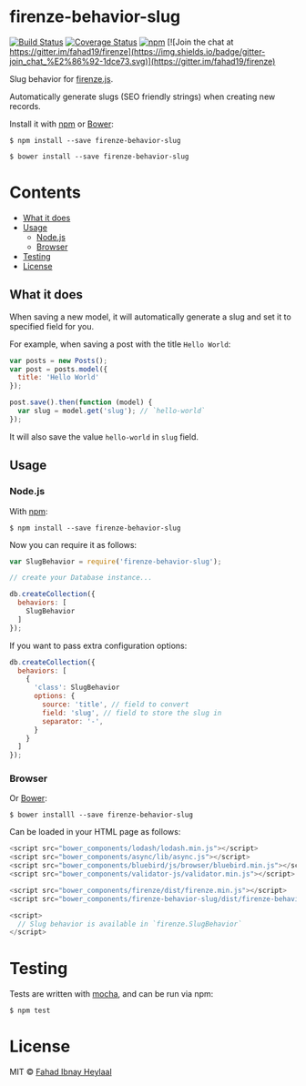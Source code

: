 # firenze-behavior-slug

[![Build Status](https://secure.travis-ci.org/fahad19/firenze-behavior-slug.png?branch=master)](http://travis-ci.org/fahad19/firenze-behavior-slug) [![Coverage Status](https://coveralls.io/repos/fahad19/firenze-behavior-slug/badge.svg?branch=master)](https://coveralls.io/r/fahad19/firenze-behavior-slug?branch=master) [![npm](https://img.shields.io/npm/v/firenze-behavior-slug.svg)](https://www.npmjs.com/package/firenze-behavior-slug) [![Join the chat at https://gitter.im/fahad19/firenze](https://img.shields.io/badge/gitter-join_chat_%E2%86%92-1dce73.svg)](https://gitter.im/fahad19/firenze)

Slug behavior for [firenze.js](https://github.com/fahad19/firenze).

Automatically generate slugs (SEO friendly strings) when creating new records.

Install it with [npm](https://npmjs.com) or [Bower](http://bower.io):

```
$ npm install --save firenze-behavior-slug

$ bower install --save firenze-behavior-slug
```

<!-- START doctoc generated TOC please keep comment here to allow auto update -->
<!-- DON'T EDIT THIS SECTION, INSTEAD RE-RUN doctoc TO UPDATE -->
# Contents

  - [What it does](#what-it-does)
  - [Usage](#usage)
    - [Node.js](#nodejs)
    - [Browser](#browser)
- [Testing](#testing)
- [License](#license)

<!-- END doctoc generated TOC please keep comment here to allow auto update -->

<!--docume:src/index.js-->
## What it does

When saving a new model, it will automatically generate a slug and set it to specified field for you.

For example, when saving a post with the title `Hello World`:

```js
var posts = new Posts();
var post = posts.model({
  title: 'Hello World'
});

post.save().then(function (model) {
  var slug = model.get('slug'); // `hello-world`
});
```

It will also save the value `hello-world` in `slug` field.

## Usage

### Node.js

With [npm](https://npmjs.com):

```
$ npm install --save firenze-behavior-slug
```

Now you can require it as follows:

```js
var SlugBehavior = require('firenze-behavior-slug');

// create your Database instance...

db.createCollection({
  behaviors: [
    SlugBehavior
  ]
});
```

If you want to pass extra configuration options:

```js
db.createCollection({
  behaviors: [
    {
      'class': SlugBehavior
      options: {
        source: 'title', // field to convert
        field: 'slug', // field to store the slug in
        separator: '-',
      }
    }
  ]
});
```

### Browser

Or [Bower](http://bower.io):

```
$ bower installl --save firenze-behavior-slug
```

Can be loaded in your HTML page as follows:

```js
<script src="bower_components/lodash/lodash.min.js"></script>
<script src="bower_components/async/lib/async.js"></script>
<script src="bower_components/bluebird/js/browser/bluebird.min.js"></script>
<script src="bower_components/validator-js/validator.min.js"></script>

<script src="bower_components/firenze/dist/firenze.min.js"></script>
<script src="bower_components/firenze-behavior-slug/dist/firenze-behavior-slug.min.js"></script>

<script>
  // Slug behavior is available in `firenze.SlugBehavior`
</script>
```

<!--/docume:src/index.js-->

# Testing

Tests are written with [mocha](http://mochajs.org/), and can be run via npm:

```
$ npm test
```

# License

MIT © [Fahad Ibnay Heylaal](http://fahad19.com)
